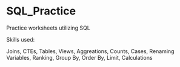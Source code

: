 # SQL_Practice

Practice worksheets utilizing SQL

Skills used: 

Joins, CTEs, Tables, Views, Aggreations, Counts, Cases, Renaming Variables, Ranking, Group By, Order By, Limit, Calculations
